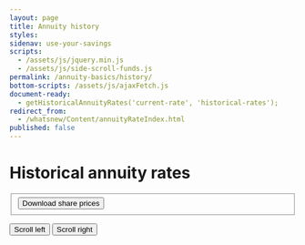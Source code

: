 ```yaml
---
layout: page
title: Annuity history
styles:
sidenav: use-your-savings
scripts:
  - /assets/js/jquery.min.js
  - /assets/js/side-scroll-funds.js
permalink: /annuity-basics/history/
bottom-scripts: /assets/js/ajaxFetch.js
document-ready:
  - getHistoricalAnnuityRates('current-rate', 'historical-rates');
redirect_from:
  - /whatsnew/Content/annuityRateIndex.html
published: false
---
```


# Historical annuity rates

<span id='current-rate'></span>

<section class="date-range">
<form class="share-price-date-range" action="javascript:void(0);">
<fieldset>
<button class="usa-button-secondary" onClick='doDownloadAnnuityRates("CSV");'>
  Download share prices <i class="fal fa-arrow-alt-to-bottom"></i></button>
</fieldset>
</form>
</section>

<div class="table-view">
  <button id="slideRight" class="slide-right" type="button" class="usa-button-secondary"><i class="fal fa-arrow-to-left"></i> Scroll left</button>
  <button id="slideLeft" class="slide-left" type="button" class="usa-button-secondary">Scroll right <i class="fal fa-arrow-to-right"></i></button>
</div><!-- END div.table-scroll-buttons -->
<div id="historical-rates" class="table-side-scroll"></div>



<!-- CONTENT END -->
